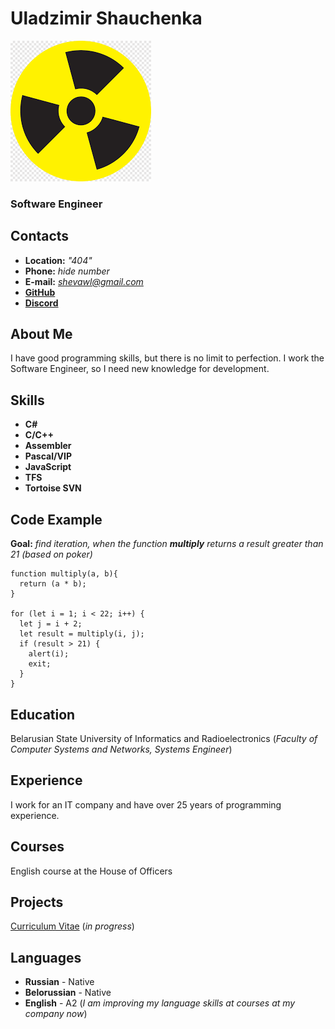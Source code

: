 # Uladzimir Shauchenka
![Avatar](./img/avatar.png "Avatar")
### Software Engineer


## Contacts
* **Location:** *"404"*
* **Phone:**    *hide number*
* **E-mail:**   *shevawl@gmail.com*
* [**GitHub**](https://github.com/WladSheva "WladSheva")
* [**Discord**](https://discordapp.com/users/737264316499099701 "@wladbest")

## About Me
I have good programming skills, but there is no limit to perfection. I work the Software Engineer, so I need new knowledge for development.

## Skills
* **C#**
* **C/C++**
* **Assembler**
* **Pascal/VIP**
* **JavaScript**
* **TFS**
* **Tortoise SVN**

## Code Example
**Goal:** *find iteration, when the function ***multiply*** returns a result greater than 21 (based on poker)* 

```
function multiply(a, b){
  return (a * b);
}

for (let i = 1; i < 22; i++) {
  let j = i + 2;
  let result = multiply(i, j);
  if (result > 21) {
    alert(i);
    exit;
  }
}

```

## Education
Belarusian State University of Informatics and Radioelectronics (*Faculty of Computer Systems and Networks, Systems Engineer*)

## Experience
I work for an IT company and have over 25 years of programming experience.

## Courses
English course at the House of Officers

## Projects
[Curriculum Vitae](./ "RS Schools Course «JavaScript/Front-end. Stage 0»") (*in progress*)

## Languages
* **Russian**     - Native
* **Belorussian** - Native
* **English**     - A2 (*I am improving my language skills at courses at my company now*)
